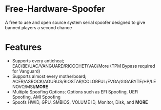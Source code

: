 # Free-Hardware-Spoofer
A free to use and open source system serial spoofer designed to give banned players a second chance

# Features
- Supports every anticheat; EAC/BE/UAC/VANGUARD/RICOCHET/VAC/More (TPM Bypass required for Vanguard)
- Supports almost every motherboard; ACER/ASROCK/AOURUS/BIOSTAR/COLORFUL/EVGA/GIGABYTE/HP/LENOVO/MSI/**MORE**
- Multiple Spoofing Options; Options such as EFI Spoofing, UEFI Spoofing, AMI Spoofing
- Spoofs HWID, GPU, SMBIOS, VOLUME ID, Monitor, Disk, and **MORE**


